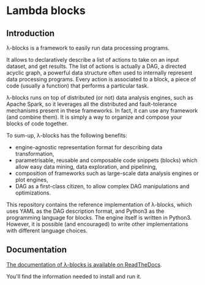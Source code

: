 # Lambda blocks

## Introduction

λ-blocks is a framework to easily run data processing programs.

It allows to declaratively describe a list of actions to take on an
input dataset, and get results. The list of actions is actually a DAG,
a directed acyclic graph, a powerful data structure often used to
internally represent data processing programs. Every action is
associated to a block, a piece of code (usually a function) that
performs a particular task.

λ-blocks runs on top of distributed (or not) data analysis engines,
such as Apache Spark, so it leverages all the distributed and
fault-tolerance mechanisms present in these frameworks. In fact, it
can use any framework (and combine them). It is simply a way to
organize and compose your blocks of code together.

To sum-up, λ-blocks has the following benefits:

* engine-agnostic representation format for describing data
  transformation,
* parametrisable, reusable and composable code snippets (blocks) which
  allow easy data mining, data exploration, and pipelining,
* composition of frameworks such as large-scale data analysis engines
  or plot engines,
* DAG as a first-class citizen, to allow complex DAG manipulations and
  optimizations.

This repository contains the reference implementation of λ-blocks,
which uses YAML as the DAG description format, and Python3 as the
programming language for blocks. The engine itself is written in
Python3. However, it is possible (and encouraged) to write other
implementations with different language choices.

## Documentation

[The documentation of λ-blocks is available on ReadTheDocs](http://lambdablocks.readthedocs.io).

You'll find the information needed to install and run it.
